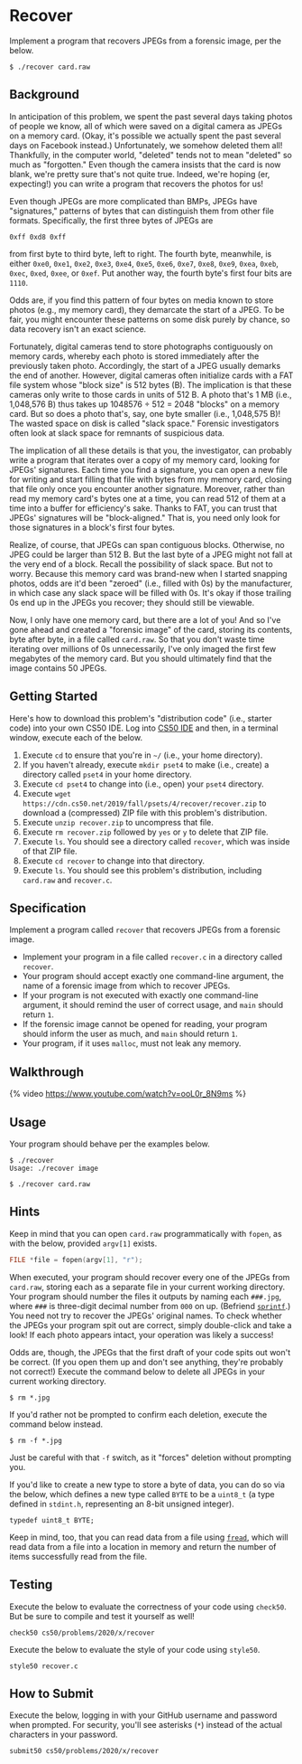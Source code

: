 # Recover

Implement a program that recovers JPEGs from a forensic image, per the below.

```
$ ./recover card.raw
```

##  Background

In anticipation of this problem, we spent the past several days taking photos of people we know, all of which were saved on a digital camera as JPEGs on a memory card. (Okay, it's possible we actually spent the past several days on Facebook instead.) Unfortunately, we somehow deleted them all! Thankfully, in the computer world, "deleted" tends not to mean "deleted" so much as "forgotten." Even though the camera insists that the card is now blank, we're pretty sure that's not quite true. Indeed, we're hoping (er, expecting!) you can write a program that recovers the photos for us!

Even though JPEGs are more complicated than BMPs, JPEGs have "signatures," patterns of bytes that can distinguish them from other file formats. Specifically, the first three bytes of JPEGs are

```
0xff 0xd8 0xff
```

from first byte to third byte, left to right. The fourth byte, meanwhile, is either `0xe0`, `0xe1`, `0xe2`, `0xe3`, `0xe4`, `0xe5`, `0xe6`, `0xe7`, `0xe8`, `0xe9`, `0xea`, `0xeb`, `0xec`, `0xed`, `0xee`, or `0xef`. Put another way, the fourth byte's first four bits are `1110`.

Odds are, if you find this pattern of four bytes on media known to store photos (e.g., my memory card), they demarcate the start of a JPEG. To be fair, you might encounter these patterns on some disk purely by chance, so data recovery isn't an exact science.

Fortunately, digital cameras tend to store photographs contiguously on memory cards, whereby each photo is stored immediately after the previously taken photo. Accordingly, the start of a JPEG usually demarks the end of another. However, digital cameras often initialize cards with a FAT file system whose "block size" is 512 bytes (B). The implication is that these cameras only write to those cards in units of 512 B. A photo that's 1 MB (i.e., 1,048,576 B) thus takes up 1048576 ÷ 512 = 2048 "blocks" on a memory card. But so does a photo that's, say, one byte smaller (i.e., 1,048,575 B)! The wasted space on disk is called "slack space." Forensic investigators often look at slack space for remnants of suspicious data.

The implication of all these details is that you, the investigator, can probably write a program that iterates over a copy of my memory card, looking for JPEGs' signatures. Each time you find a signature, you can open a new file for writing and start filling that file with bytes from my memory card, closing that file only once you encounter another signature. Moreover, rather than read my memory card's bytes one at a time, you can read 512 of them at a time into a buffer for efficiency's sake. Thanks to FAT, you can trust that JPEGs' signatures will be "block-aligned." That is, you need only look for those signatures in a block's first four bytes.

Realize, of course, that JPEGs can span contiguous blocks. Otherwise, no JPEG could be larger than 512 B. But the last byte of a JPEG might not fall at the very end of a block. Recall the possibility of slack space. But not to worry. Because this memory card was brand-new when I started snapping photos, odds are it'd been "zeroed" (i.e., filled with 0s) by the manufacturer, in which case any slack space will be filled with 0s. It's okay if those trailing 0s end up in the JPEGs you recover; they should still be viewable.

Now, I only have one memory card, but there are a lot of you! And so I've gone ahead and created a "forensic image" of the card, storing its contents, byte after byte, in a file called `card.raw`. So that you don't waste time iterating over millions of 0s unnecessarily, I've only imaged the first few megabytes of the memory card. But you should ultimately find that the image contains 50 JPEGs.

## Getting Started

Here's how to download this problem's "distribution code" (i.e., starter code) into your own CS50 IDE. Log into [CS50 IDE](https://cs50.io/) and then, in a terminal window, execute each of the below.

1. Execute `cd` to ensure that you're in `~/` (i.e., your home directory).
1. If you haven't already, execute `mkdir pset4` to make (i.e., create) a directory called `pset4` in your home directory.
1. Execute `cd pset4` to change into (i.e., open) your `pset4` directory.
1. Execute `wget https://cdn.cs50.net/2019/fall/psets/4/recover/recover.zip` to download a (compressed) ZIP file with this problem's distribution.
1. Execute `unzip recover.zip` to uncompress that file.
1. Execute `rm recover.zip` followed by `yes` or `y` to delete that ZIP file.
1. Execute `ls`. You should see a directory called `recover`, which was inside of that ZIP file.
1. Execute `cd recover` to change into that directory.
1. Execute `ls`. You should see this problem's distribution, including `card.raw` and `recover.c`.

##  Specification

Implement a program called `recover` that recovers JPEGs from a forensic image.

* Implement your program in a file called `recover.c` in a directory called `recover`.
* Your program should accept exactly one command-line argument, the name of a forensic image from which to recover JPEGs.
* If your program is not executed with exactly one command-line argument, it should remind the user of correct usage, and `main` should return `1`.
* If the forensic image cannot be opened for reading, your program should inform the user as much, and `main` should return `1`.
* Your program, if it uses `malloc`, must not leak any memory.

## Walkthrough

{% video https://www.youtube.com/watch?v=ooL0r_8N9ms %}

## Usage

Your program should behave per the examples below.

```
$ ./recover
Usage: ./recover image
```

```
$ ./recover card.raw
```

## Hints

Keep in mind that you can open `card.raw` programmatically with `fopen`, as with the below, provided `argv[1]` exists.

```c
FILE *file = fopen(argv[1], "r");
```
When executed, your program should recover every one of the JPEGs from `card.raw`, storing each as a separate file in your current working directory. Your program should number the files it outputs by naming each `###.jpg`, where `###` is three-digit decimal number from `000` on up. (Befriend [`sprintf`](https://man.cs50.io/3/sprintf).) You need not try to recover the JPEGs' original names. To check whether the JPEGs your program spit out are correct, simply double-click and take a look! If each photo appears intact, your operation was likely a success!

Odds are, though, the JPEGs that the first draft of your code spits out won't be correct. (If you open them up and don't see anything, they're probably not correct!) Execute the command below to delete all JPEGs in your current working directory.

```
$ rm *.jpg
```

If you'd rather not be prompted to confirm each deletion, execute the command below instead.

```
$ rm -f *.jpg
```

Just be careful with that `-f` switch, as it "forces" deletion without prompting you.

If you'd like to create a new type to store a byte of data, you can do so via the below, which defines a new type called `BYTE` to be a `uint8_t` (a type defined in `stdint.h`, representing an 8-bit unsigned integer).

```
typedef uint8_t BYTE;
```

Keep in mind, too, that you can read data from a file using [`fread`](https://man.cs50.io/3/fread), which will read data from a file into a location in memory and return the number of items successfully read from the file.

## Testing

Execute the below to evaluate the correctness of your code using `check50`. But be sure to compile and test it yourself as well!

```
check50 cs50/problems/2020/x/recover
```

Execute the below to evaluate the style of your code using `style50`.

```
style50 recover.c
```


## How to Submit

Execute the below, logging in with your GitHub username and password when prompted. For security, you'll see asterisks (`*`) instead of the actual characters in your password.

```
submit50 cs50/problems/2020/x/recover
```
